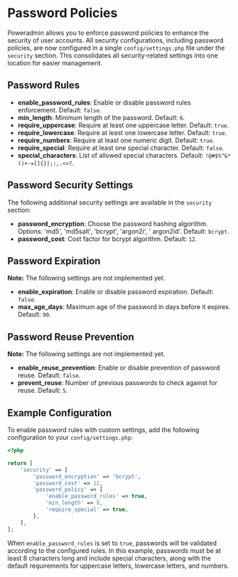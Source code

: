 # Password Policies

Poweradmin allows you to enforce password policies to enhance the security of user accounts. All security
configurations, including password policies, are now configured in a single `config/settings.php` file under the
`security` section. This consolidates all security-related settings into one location for easier management.

## Password Rules

- **enable_password_rules**: Enable or disable password rules enforcement. Default: `false`.
- **min_length**: Minimum length of the password. Default: `6`.
- **require_uppercase**: Require at least one uppercase letter. Default: `true`.
- **require_lowercase**: Require at least one lowercase letter. Default: `true`.
- **require_numbers**: Require at least one numeric digit. Default: `true`.
- **require_special**: Require at least one special character. Default: `false`.
- **special_characters**: List of allowed special characters. Default: `!@#$%^&*()+-=[]{}|;:,.<>?`.

## Password Security Settings

The following additional security settings are available in the `security` section:

- **password_encryption**: Choose the password hashing algorithm. Options: 'md5', 'md5salt', 'bcrypt', 'argon2i', '
  argon2id'. Default: `bcrypt`.
- **password_cost**: Cost factor for bcrypt algorithm. Default: `12`.

## Password Expiration

**Note:** The following settings are not implemented yet.

- **enable_expiration**: Enable or disable password expiration. Default: `false`.
- **max_age_days**: Maximum age of the password in days before it expires. Default: `90`.

## Password Reuse Prevention

**Note:** The following settings are not implemented yet.

- **enable_reuse_prevention**: Enable or disable prevention of password reuse. Default: `false`.
- **prevent_reuse**: Number of previous passwords to check against for reuse. Default: `5`.

## Example Configuration

To enable password rules with custom settings, add the following configuration to your `config/settings.php`:

```php
<?php

return [
    'security' => [
        'password_encryption' => 'bcrypt',
        'password_cost' => 12,
        'password_policy' => [
            'enable_password_rules' => true,
            'min_length' => 8,
            'require_special' => true,
        ],
    ],
];
```

When `enable_password_rules` is set to `true`, passwords will be validated according to the configured rules. In this
example, passwords must be at least 8 characters long and include special characters, along with the default
requirements for uppercase letters, lowercase letters, and numbers.
